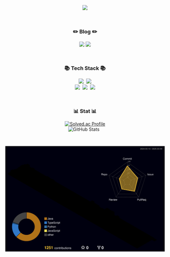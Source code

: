 <p align="center">
  <img src="https://capsule-render.vercel.app/api?type=transparent&color=_000000&height=300&section=header&text=Kanguk's%20Github&fontColor=FFFFFF&fontSize=60&animation=fadeIn" />
</p>

<br>

<h3 align="center">✏️ Blog ✏️</h3>
<p align="center">
  <a href="http://kanguk-room.notion.site"><img src="https://img.shields.io/badge/Notion-000000?style=for-the-badge&logo=notion&logoColor=white"></a>
  <a href="https://medium.com/@kanguk.ku"><img src="https://img.shields.io/badge/Medium-12100E?style=for-the-badge&logo=medium&logoColor=white"></a>
</p>


<br>

<h3 align="center">📚 Tech Stack 📚</h3>
<p align="center">
  <img src="https://img.shields.io/badge/java-007396?style=for-the-badge&logo=java&logoColor=white">&nbsp;
  <img src="https://img.shields.io/badge/springboot-6DB33F?style=for-the-badge&logo=springboot&logoColor=white">
  <br>
  <img src="https://img.shields.io/badge/mysql-4479A1?style=for-the-badge&logo=mysql&logoColor=white">&nbsp;
  <img src="https://img.shields.io/badge/PostgreSQL-316192?style=for-the-badge&logo=postgresql&logoColor=white">&nbsp;
  <img src="https://img.shields.io/badge/Neo4j-018bff?style=for-the-badge&logo=neo4j&logoColor=white">
</p>

<br>

<h3 align="center">📊 Stat 📊</h3>
<p align="center">
  <a href="https://solved.ac/lm0828">
    <img src="http://mazassumnida.wtf/api/v2/generate_badge?boj=lm0828" alt="Solved.ac Profile">
  </a>
  <br>
  <img src="https://github-readme-stats.vercel.app/api?username=kanguk01&show_icons=true&theme=dracula" alt="GitHub Stats">&nbsp;&nbsp;

</p>

<br>

![](./profile-3d-contrib/profile-night-rainbow.svg)
